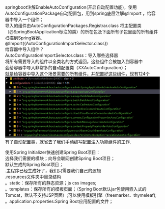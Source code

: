 springboot注解EnableAutoConfiguration(开启自动配置功能)，使用AutoConfigurationPackage自动配置包，用到spring底层注解@Import ，给容器中导入一个组件；<br>
导入的组件由AutoConfigurationPackages.Registrar.class
将主配置类（@SpringBootApplication标注的类）的所在包及下面所有子包里面的所有组件扫描到Spring容器。<br>
@Import({AutoConfigurationImportSelector.class}) <br>
 给容器中导入组件？<br>
 AutoConfigurationImportSelector.class：导入哪些选择器<br>
 将所有需要导入的组件以全类名的方式返回，这些组件会被加入到容器中<br>
 会给容器中导入非常多的自动配置类（XXAutoConfiguration）；<br>就是给容器中导入这个场景需要的所有组件，并配置好这些组件，现有124个<br>
![部分配置类](https://github.com/LoveChunHua/springboot/blob/master/1575271274.png)
 <br>有了自动配置类，就省去了我们手动编写配置注入功能组件的工作.<br>
 
使用Spring Initializer快速创建Spring Boot项目：<br>
 选择我们需要的模块；向导会联网创建Spring Boot项目；<br>
 默认生成的Spring Boot项目；<br>
 .主程序已经生成好了，我们只需要我们自己的逻辑<br>
 .resources文件夹中目录结构<br>
  。static：保存所有的静态资源；js css images;<br>
  。templates：保存所有的模板页面；（Spring Boot默认jar包使用嵌入式的Tomcat，默认不支持JSP页面）;可以使用模板引擎（freemarker、thymeleaf);<br>
  。application.properties:Spring Boot应用配置的文件；
